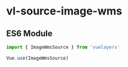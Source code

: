 # vl-source-image-wms

## ES6 Module

```javascript
import { ImageWmsSource } from 'vuelayers'

Vue.use(ImageWmsSource)
```
